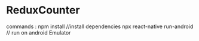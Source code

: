# ReduxCounter

commands  : 
  npm install  //install dependencies
  npx react-native run-android  // run on android Emulator
  
